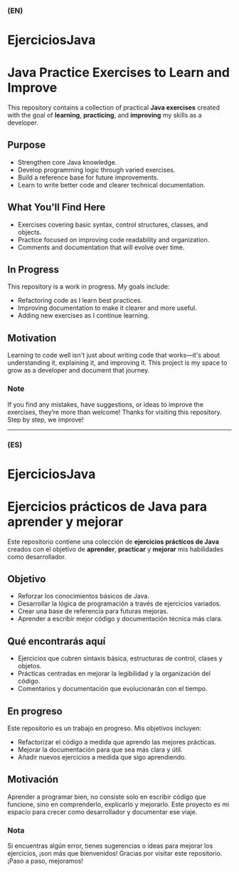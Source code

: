 ### (EN)
# EjerciciosJava
# Java Practice Exercises to Learn and Improve

This repository contains a collection of practical **Java exercises** created with the goal of **learning**, **practicing**, and **improving** my skills as a developer.
## Purpose
- Strengthen core Java knowledge.
- Develop programming logic through varied exercises.
- Build a reference base for future improvements.
- Learn to write better code and clearer technical documentation.

## What You'll Find Here
- Exercises covering basic syntax, control structures, classes, and objects.
- Practice focused on improving code readability and organization.
- Comments and documentation that will evolve over time.

## In Progress
This repository is a work in progress. My goals include:
- Refactoring code as I learn best practices.
- Improving documentation to make it clearer and more useful.
- Adding new exercises as I continue learning.

## Motivation
Learning to code well isn't just about writing code that works—it's about understanding it, explaining it, and improving it. This project is my space to grow as a developer and document that journey.

### Note
If you find any mistakes, have suggestions, or ideas to improve the exercises, they’re more than welcome!
Thanks for visiting this repository. Step by step, we improve!

---
### (ES)
# EjerciciosJava
# Ejercicios prácticos de Java para aprender y mejorar

Este repositorio contiene una colección de **ejercicios prácticos de Java** creados con el objetivo de **aprender**, **practicar** y **mejorar** mis habilidades como desarrollador.
## Objetivo
- Reforzar los conocimientos básicos de Java.
- Desarrollar la lógica de programación a través de ejercicios variados.
- Crear una base de referencia para futuras mejoras.
- Aprender a escribir mejor código y documentación técnica más clara.

## Qué encontrarás aquí
- Ejercicios que cubren sintaxis básica, estructuras de control, clases y objetos.
- Prácticas centradas en mejorar la legibilidad y la organización del código.
- Comentarios y documentación que evolucionarán con el tiempo.

## En progreso
Este repositorio es un trabajo en progreso. Mis objetivos incluyen:
- Refactorizar el código a medida que aprendo las mejores prácticas.
- Mejorar la documentación para que sea más clara y útil.
- Añadir nuevos ejercicios a medida que sigo aprendiendo.

## Motivación
Aprender a programar bien, no consiste solo en escribir código que funcione, sino en comprenderlo, explicarlo y mejorarlo. Este proyecto es mi espacio para crecer como desarrollador y documentar ese viaje.

### Nota
Si encuentras algún error, tienes sugerencias o ideas para mejorar los ejercicios, ¡son más que bienvenidos!
Gracias por visitar este repositorio. ¡Paso a paso, mejoramos! 
